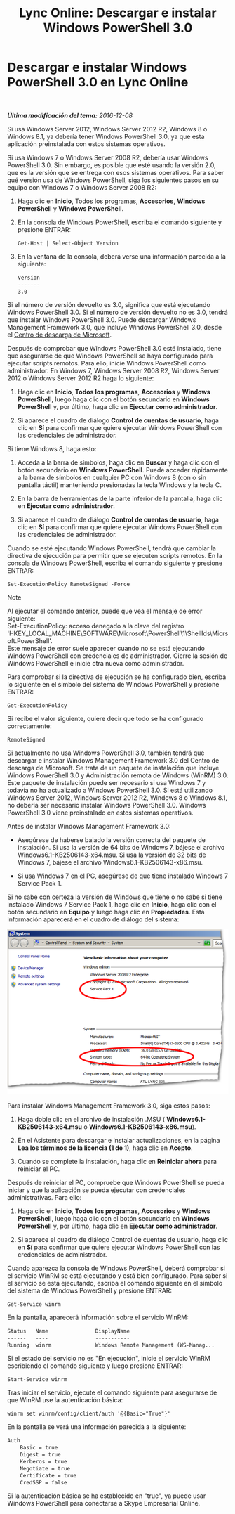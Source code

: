 ﻿---
title: 'Lync Online: Descargar e instalar Windows PowerShell 3.0'
TOCTitle: Descargar e instalar Windows PowerShell 3.0
ms:assetid: 39ae065d-02d7-4ce3-9e6f-6ad550a1777e
ms:mtpsurl: https://technet.microsoft.com/es-es/library/Dn362783(v=OCS.15)
ms:contentKeyID: 56271277
ms.date: 06/02/2017
mtps_version: v=OCS.15
ms.translationtype: HT
---

# Descargar e instalar Windows PowerShell 3.0 en Lync Online

 

_**Última modificación del tema:** 2016-12-08_

Si usa Windows Server 2012, Windows Server 2012 R2, Windows 8 o Windows 8.1, ya debería tener Windows PowerShell 3.0, ya que esta aplicación preinstalada con estos sistemas operativos.

Si usa Windows 7 o Windows Server 2008 R2, debería usar Windows PowerShell 3.0. Sin embargo, es posible que esté usando la versión 2.0, que es la versión que se entrega con esos sistemas operativos. Para saber qué versión usa de Windows PowerShell, siga los siguientes pasos en su equipo con Windows 7 o Windows Server 2008 R2:

1.  Haga clic en **Inicio**, Todos los programas, **Accesorios**, **Windows PowerShell** y **Windows PowerShell**.

2.  En la consola de Windows PowerShell, escriba el comando siguiente y presione ENTRAR:
    
        Get-Host | Select-Object Version

3.  En la ventana de la consola, deberá verse una información parecida a la siguiente:
    
        Version
        -------
        3.0

Si el número de versión devuelto es 3.0, significa que está ejecutando Windows PowerShell 3.0. Si el número de versión devuelto no es 3.0, tendrá que instalar Windows PowerShell 3.0. Puede descargar Windows Management Framework 3.0, que incluye Windows PowerShell 3.0, desde el [Centro de descarga de Microsoft](http://www.microsoft.com/en-us/download/details.aspx?id=34595).

Después de comprobar que Windows PowerShell 3.0 esté instalado, tiene que asegurarse de que Windows PowerShell se haya configurado para ejecutar scripts remotos. Para ello, inicie Windows PowerShell como administrador. En Windows 7, Windows Server 2008 R2, Windows Server 2012 o Windows Server 2012 R2 haga lo siguiente:

1.  Haga clic en **Inicio**, **Todos los programas**, **Accesorios** y **Windows PowerShell**, luego haga clic con el botón secundario en **Windows PowerShell** y, por último, haga clic en **Ejecutar como administrador**.

2.  Si aparece el cuadro de diálogo **Control de cuentas de usuario**, haga clic en **Sí** para confirmar que quiere ejecutar Windows PowerShell con las credenciales de administrador.

Si tiene Windows 8, haga esto:

1.  Acceda a la barra de símbolos, haga clic en **Buscar** y haga clic con el botón secundario en **Windows PowerShell**. Puede acceder rápidamente a la barra de símbolos en cualquier PC con Windows 8 (con o sin pantalla táctil) manteniendo presionadas la tecla Windows y la tecla C.

2.  En la barra de herramientas de la parte inferior de la pantalla, haga clic en **Ejecutar como administrador**.

3.  Si aparece el cuadro de diálogo **Control de cuentas de usuario**, haga clic en **Sí** para confirmar que quiere ejecutar Windows PowerShell con las credenciales de administrador.

Cuando se esté ejecutando Windows PowerShell, tendrá que cambiar la directiva de ejecución para permitir que se ejecuten scripts remotos. En la consola de Windows PowerShell, escriba el comando siguiente y presione ENTRAR:

    Set-ExecutionPolicy RemoteSigned -Force


> [!NOTE]
> Al ejecutar el comando anterior, puede que vea el mensaje de error siguiente:<BR>Set-ExecutionPolicy: acceso denegado a la clave del registro 'HKEY_LOCAL_MACHINE\SOFTWARE\Microsoft\PowerShell\1\ShellIds\Micrsoft.PowerShell'.<BR>Este mensaje de error suele aparecer cuando no se está ejecutando Windows PowerShell con credenciales de administrador. Cierre la sesión de Windows PowerShell e inicie otra nueva como administrador.



Para comprobar si la directiva de ejecución se ha configurado bien, escriba lo siguiente en el símbolo del sistema de Windows PowerShell y presione ENTRAR:

    Get-ExecutionPolicy

Si recibe el valor siguiente, quiere decir que todo se ha configurado correctamente:

    RemoteSigned

Si actualmente no usa Windows PowerShell 3.0, también tendrá que descargar e instalar Windows Management Framework 3.0 del Centro de descarga de Microsoft. Se trata de un paquete de instalación que incluye Windows PowerShell 3.0 y Administración remota de Windows (WinRM) 3.0. Este paquete de instalación puede ser necesario si usa Windows 7 y todavía no ha actualizado a Windows PowerShell 3.0. Si está utilizando Windows Server 2012, Windows Server 2012 R2, Windows 8 o Windows 8.1, no debería ser necesario instalar Windows PowerShell 3.0. Windows PowerShell 3.0 viene preinstalado en estos sistemas operativos.

Antes de instalar Windows Management Framework 3.0:

  - Asegúrese de haberse bajado la versión correcta del paquete de instalación. Si usa la versión de 64 bits de Windows 7, bájese el archivo Windows6.1-KB2506143-x64.msu. Si usa la versión de 32 bits de Windows 7, bájese el archivo Windows6.1-KB2506143-x86.msu.

  - Si usa Windows 7 en el PC, asegúrese de que tiene instalado Windows 7 Service Pack 1.

Si no sabe con certeza la versión de Windows que tiene o no sabe si tiene instalado Windows 7 Service Pack 1, haga clic en **Inicio**, haga clic con el botón secundario en **Equipo** y luego haga clic en **Propiedades**. Esta información aparecerá en el cuadro de diálogo del sistema:

![Cuadro de diálogo del sistema con las opciones de configuración](images/Dn362783.30bff2e8-2862-4dd7-828f-43732f4b9314(OCS.15).png "Cuadro de diálogo del sistema con las opciones de configuración")

Para instalar Windows Management Framework 3.0, siga estos pasos:

1.  Haga doble clic en el archivo de instalación .MSU ( **Windows6.1-KB2506143-x64.msu** o **Windows6.1-KB2506143-x86.msu**).

2.  En el Asistente para descargar e instalar actualizaciones, en la página **Lea los términos de la licencia (1 de 1)**, haga clic en **Acepto**.

3.  Cuando se complete la instalación, haga clic en **Reiniciar ahora** para reiniciar el PC.

Después de reiniciar el PC, compruebe que Windows PowerShell se pueda iniciar y que la aplicación se pueda ejecutar con credenciales administrativas. Para ello:

1.  Haga clic en **Inicio**, **Todos los programas**, **Accesorios** y **Windows PowerShell**, luego haga clic con el botón secundario en **Windows PowerShell** y, por último, haga clic en **Ejecutar como administrador**.

2.  Si aparece el cuadro de diálogo Control de cuentas de usuario, haga clic en **Sí** para confirmar que quiere ejecutar Windows PowerShell con las credenciales de administrador.

Cuando aparezca la consola de Windows PowerShell, deberá comprobar si el servicio WinRM se está ejecutando y está bien configurado. Para saber si el servicio se está ejecutando, escriba el comando siguiente en el símbolo del sistema de Windows PowerShell y presione ENTRAR:

    Get-Service winrm

En la pantalla, aparecerá información sobre el servicio WinRM:

    Status   Name               DisplayName
    ------   ----               -----------
    Running  winrm              Windows Remote Management (WS-Manag...

Si el estado del servicio no es "En ejecución", inicie el servicio WinRM escribiendo el comando siguiente y luego presione ENTRAR:

    Start-Service winrm

Tras iniciar el servicio, ejecute el comando siguiente para asegurarse de que WinRM use la autenticación básica:

    winrm set winrm/config/client/auth '@{Basic="True"}'

En la pantalla se verá una información parecida a la siguiente:

    Auth
        Basic = true
        Digest = true
        Kerberos = true
        Negotiate = true
        Certificate = true
        CredSSP = false

Si la autenticación básica se ha establecido en "true", ya puede usar Windows PowerShell para conectarse a Skype Empresarial Online.

